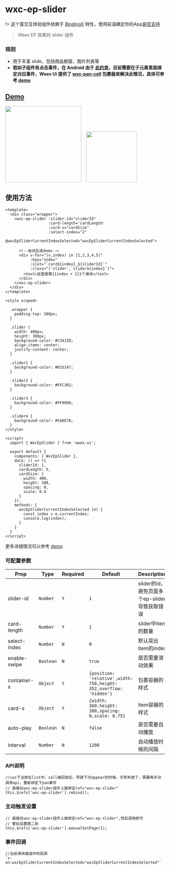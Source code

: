 # wxc-ep-slider 

!> 这个富交互体验组件依赖于 [BindingX](https://alibaba.github.io/bindingx/) 特性，使用前请确定你的App[是否支持](https://github.com/alibaba/weex-ui/issues/6)

 > Weex EP 效果的 slider 组件

### 规则
- 用于丰富 slide，包括商品橱窗，图片列表等 
- **假如子组件有点击事件，在 Android 由于 [此约束](http://weex-project.io/cn/references/gesture.html#约束)，目前需要在子元素里面绑定对应事件，Weex Ui 提供了 [wxc-pan-cell](https://github.com/alibaba/weex-ui/tree/master/packages/wxc-pan-item) 包裹器来解决此情况，具体可参考 [demo](https://github.com/alibaba/weex-ui/tree/master/example/ep-slider)**

## [Demo](https://h5.m.taobao.com/trip/wxc-ep-slider/index.html?_wx_tpl=https%3A%2F%2Fh5.m.taobao.com%2Ftrip%2Fwxc-ep-slider%2Fdemo%2Findex.native-min.js)
<img src="https://gw.alipayobjects.com/zos/rmsportal/lWWUuRBxjMdLCaJGVHsp.gif" width="240"/>&nbsp;&nbsp;&nbsp;&nbsp;<img src="https://img.alicdn.com/tfs/TB1Ky4QSpXXXXbRapXXXXXXXXXX-200-200.png" width="160"/>

## 使用方法

```vue
<template>
  <div class="wrapper">
    <wxc-ep-slider :slider-id="sliderId"
                   :card-length='cardLength'
                   :card-s="cardSize"
                   :select-index="2"
                   @wxcEpSliderCurrentIndexSelected="wxcEpSliderCurrentIndexSelected">

      <!--自动生成demo-->
      <div v-for="(v,index) in [1,2,3,4,5]"
           :key="index"
           :slot="`card${index}_${sliderId}`"
           :class="['slider',`slider${index}`]">
        <text>这里是第{{index + 1}}个滑块</text>
      </div>
    </wxc-ep-slider>
  </div>
</template>

<style scoped>

  .wrapper {
    padding-top: 100px;
  }

  .slider {
    width: 400px;
    height: 300px;
    background-color: #C3413D;
    align-items: center;
    justify-content: center;
  }

  .slider1 {
    background-color: #635147;
  }

  .slider2 {
    background-color: #FFC302;
  }

  .slider3 {
    background-color: #FF9090;
  }

  .slider4 {
    background-color: #546E7A;
  }
</style>

<script>
  import { WxcEpSlider } from 'weex-ui';

  export default {
    components: { WxcEpSlider },
    data: () => ({
      sliderId: 1,
      cardLength: 5,
      cardSize: {
        width: 400,
        height: 300,
        spacing: 0,
        scale: 0.8
      }
    }),
    methods: {
      wxcEpSliderCurrentIndexSelected (e) {
        const index = e.currentIndex;
        console.log(index);
      }
    }
  }
</script>
```

更多详细情况可以参考 [demo](https://github.com/alibaba/weex-ui/blob/master/example/ep-slider/index.vue)

### 可配置参数

| Prop | Type | Required | Default | Description |
|-------------|------------|--------|-----|-----|
| slider-id | `Number` |`Y`| `1` | slider的id，避免页面多个ep-slider导致获取错误|
| card-length | `Number` |`Y`| `1` |  slider中item的数量|
| select-index | `Number` |`N`| `0` | 默认突出item的index|
| enable-swipe | `Boolean` | `N`|`true` | 是否需要滑动效果|
| container-s | `Object` |`Y`| `{position: 'relative',width: 750,height: 352,overflow: 'hidden'}` |  包裹容器的样式|
| card-s | `Object` | `Y`|`{width: 360,height: 300,spacing: 0,scale: 0.75}` | item容器的样式|
| auto-play | `Boolean` | `N`|`false` |是否需要自动播放|
| interval | `Number` | `N`|`1200` |自动播放时候的间隔|

### API说明

```
//ios下当放在list中，cell被回收后，导致下次appear的时候，手势失效了，需要再手动调用api，重新绑定下pan事件
// 直接在wxc-ep-slider组件上面绑定ref="wxc-ep-slider"
this.$refs['wxc-ep-slider'].rebind();
```

### 主动触发设置

```
// 直接在wxc-ep-slider组件上面绑定ref="wxc-ep-slider",然后调用即可
// 譬如设置第二张
this.$refs['wxc-ep-slider'].manualSetPage(1); 
```

### 事件回调

```
//当前滑块被选中的回调
`v-on:wxcEpSliderCurrentIndexSelected="wxcEpSliderCurrentIndexSelected"`
```
